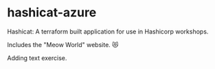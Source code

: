 # hashicat-azure
Hashicat: A terraform built application for use in Hashicorp workshops.

Includes the "Meow World" website. 😻

Adding text exercise.